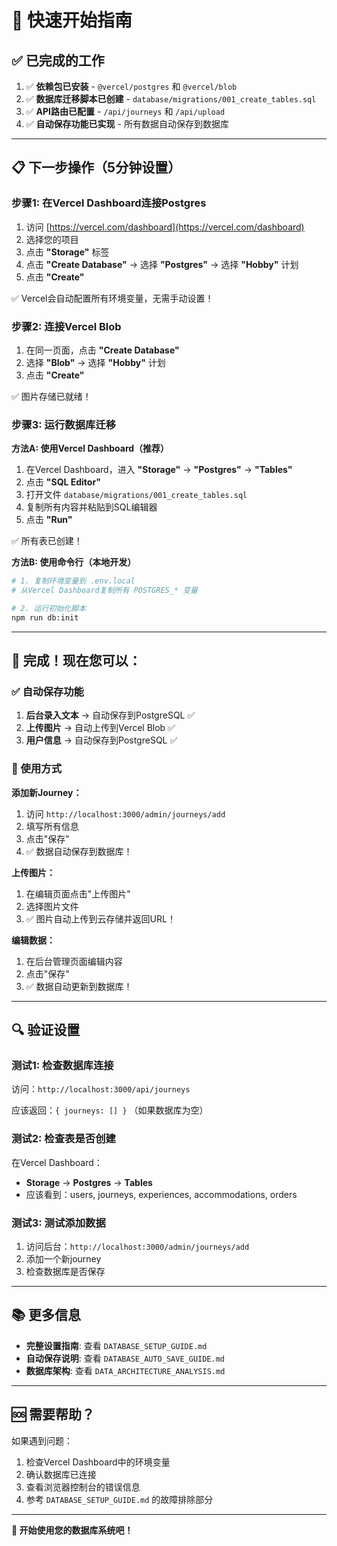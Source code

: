 # 🚀 快速开始指南

## ✅ 已完成的工作

1. ✅ **依赖包已安装** - `@vercel/postgres` 和 `@vercel/blob`
2. ✅ **数据库迁移脚本已创建** - `database/migrations/001_create_tables.sql`
3. ✅ **API路由已配置** - `/api/journeys` 和 `/api/upload`
4. ✅ **自动保存功能已实现** - 所有数据自动保存到数据库

---

## 📋 下一步操作（5分钟设置）

### 步骤1: 在Vercel Dashboard连接Postgres

1. 访问 [https://vercel.com/dashboard](https://vercel.com/dashboard)
2. 选择您的项目
3. 点击 **"Storage"** 标签
4. 点击 **"Create Database"** → 选择 **"Postgres"** → 选择 **"Hobby"** 计划
5. 点击 **"Create"**

✅ Vercel会自动配置所有环境变量，无需手动设置！

### 步骤2: 连接Vercel Blob

1. 在同一页面，点击 **"Create Database"**
2. 选择 **"Blob"** → 选择 **"Hobby"** 计划
3. 点击 **"Create"**

✅ 图片存储已就绪！

### 步骤3: 运行数据库迁移

**方法A: 使用Vercel Dashboard（推荐）**

1. 在Vercel Dashboard，进入 **"Storage"** → **"Postgres"** → **"Tables"**
2. 点击 **"SQL Editor"**
3. 打开文件 `database/migrations/001_create_tables.sql`
4. 复制所有内容并粘贴到SQL编辑器
5. 点击 **"Run"**

✅ 所有表已创建！

**方法B: 使用命令行（本地开发）**

```bash
# 1. 复制环境变量到 .env.local
# 从Vercel Dashboard复制所有 POSTGRES_* 变量

# 2. 运行初始化脚本
npm run db:init
```

---

## 🎉 完成！现在您可以：

### ✅ 自动保存功能

1. **后台录入文本** → 自动保存到PostgreSQL ✅
2. **上传图片** → 自动上传到Vercel Blob ✅
3. **用户信息** → 自动保存到PostgreSQL ✅

### 📝 使用方式

**添加新Journey：**
1. 访问 `http://localhost:3000/admin/journeys/add`
2. 填写所有信息
3. 点击"保存"
4. ✅ 数据自动保存到数据库！

**上传图片：**
1. 在编辑页面点击"上传图片"
2. 选择图片文件
3. ✅ 图片自动上传到云存储并返回URL！

**编辑数据：**
1. 在后台管理页面编辑内容
2. 点击"保存"
3. ✅ 数据自动更新到数据库！

---

## 🔍 验证设置

### 测试1: 检查数据库连接

访问：`http://localhost:3000/api/journeys`

应该返回：`{ journeys: [] }` （如果数据库为空）

### 测试2: 检查表是否创建

在Vercel Dashboard：
- **Storage** → **Postgres** → **Tables**
- 应该看到：users, journeys, experiences, accommodations, orders

### 测试3: 测试添加数据

1. 访问后台：`http://localhost:3000/admin/journeys/add`
2. 添加一个新journey
3. 检查数据库是否保存

---

## 📚 更多信息

- **完整设置指南**: 查看 `DATABASE_SETUP_GUIDE.md`
- **自动保存说明**: 查看 `DATABASE_AUTO_SAVE_GUIDE.md`
- **数据库架构**: 查看 `DATA_ARCHITECTURE_ANALYSIS.md`

---

## 🆘 需要帮助？

如果遇到问题：
1. 检查Vercel Dashboard中的环境变量
2. 确认数据库已连接
3. 查看浏览器控制台的错误信息
4. 参考 `DATABASE_SETUP_GUIDE.md` 的故障排除部分

---

**🎊 开始使用您的数据库系统吧！**





